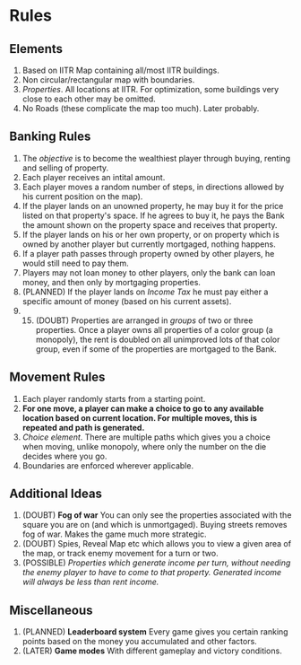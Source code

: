 Rules
===

Elements
----
1. Based on IITR Map containing all/most IITR buildings.
2. Non circular/rectangular map with boundaries.
4. *Properties*. All locations at IITR. For optimization, some buildings very close to each other may be omitted.
5. No Roads (these complicate the map too much). Later probably.

Banking Rules
----
1. The *objective* is to become the wealthiest player through buying, renting and selling of property.
2. Each player receives an intital amount.
3. Each player moves a random number of steps, in directions allowed by his current position on the map).
4. If the player lands on an unowned property, he may buy it for the price listed on that property's space. If he agrees to buy it, he pays the Bank the amount shown on the property space and receives that property.
6. If the player lands on his or her own property, or on property which is owned by another player but currently mortgaged, nothing happens.
7. If a player path passes through property owned by other players, he would still need to pay them. 
11. Players may not loan money to other players, only the bank can loan money, and then only by mortgaging properties.
14. (PLANNED) If the player lands on *Income Tax* he must pay either a specific amount of money (based on his current assets).
13. 15. (DOUBT) Properties are arranged in *groups* of two or three properties. Once a player owns all properties of a color group (a monopoly), the rent is doubled on all unimproved lots of that color group, even if some of the properties are mortgaged to the Bank.

Movement Rules
----
1. Each player randomly starts from a starting point.
2. **For one move, a player can make a choice to go to any available location based on current location. For multiple moves, this is repeated and path is generated.**
4. *Choice element*. There are multiple paths which gives you a choice when moving, unlike monopoly, where only the number on the die decides where you go.
5. Boundaries are enforced wherever applicable.

Additional Ideas
----
1. (DOUBT) **Fog of war** You can only see the properties associated with the square you are on (and which is unmortgaged). Buying streets removes fog of war. Makes the game much more strategic.
2. (DOUBT) Spies, Reveal Map etc which allows you to view a given area of the map, or track enemy movement for a turn or two.
3. (POSSIBLE) *Properties which generate income per turn, without needing the enemy player to have to come to that property. Generated income will always be less than rent income.*

Miscellaneous
----
1. (PLANNED) **Leaderboard system** Every game gives you certain ranking points based on the money you accumulated and other factors. 
3. (LATER) **Game modes** With different gameplay and victory conditions.
